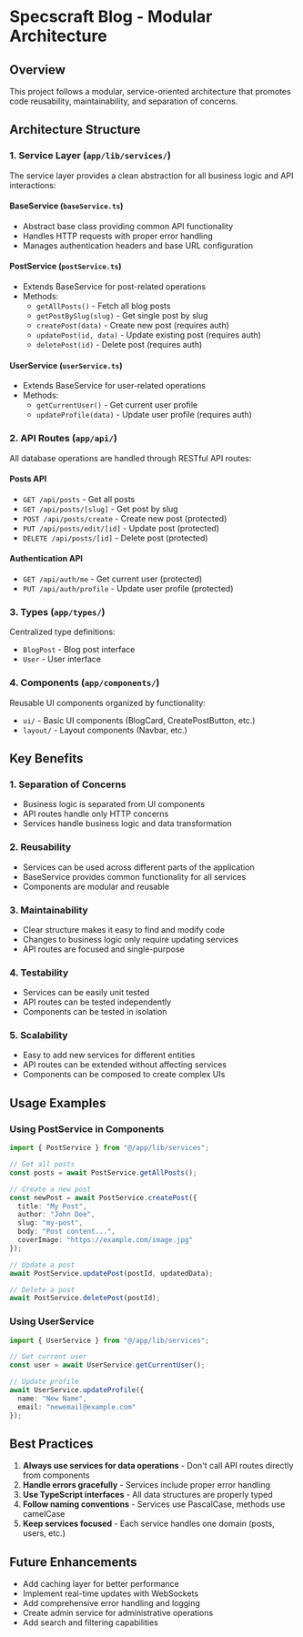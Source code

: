 # Specscraft Blog - Modular Architecture

## Overview

This project follows a modular, service-oriented architecture that promotes code reusability, maintainability, and separation of concerns.

## Architecture Structure

### 1. Service Layer (`app/lib/services/`)

The service layer provides a clean abstraction for all business logic and API interactions:

#### BaseService (`baseService.ts`)
- Abstract base class providing common API functionality
- Handles HTTP requests with proper error handling
- Manages authentication headers and base URL configuration

#### PostService (`postService.ts`)
- Extends BaseService for post-related operations
- Methods:
  - `getAllPosts()` - Fetch all blog posts
  - `getPostBySlug(slug)` - Get single post by slug
  - `createPost(data)` - Create new post (requires auth)
  - `updatePost(id, data)` - Update existing post (requires auth)
  - `deletePost(id)` - Delete post (requires auth)

#### UserService (`userService.ts`)
- Extends BaseService for user-related operations
- Methods:
  - `getCurrentUser()` - Get current user profile
  - `updateProfile(data)` - Update user profile (requires auth)

### 2. API Routes (`app/api/`)

All database operations are handled through RESTful API routes:

#### Posts API
- `GET /api/posts` - Get all posts
- `GET /api/posts/[slug]` - Get post by slug
- `POST /api/posts/create` - Create new post (protected)
- `PUT /api/posts/edit/[id]` - Update post (protected)
- `DELETE /api/posts/[id]` - Delete post (protected)

#### Authentication API
- `GET /api/auth/me` - Get current user (protected)
- `PUT /api/auth/profile` - Update user profile (protected)

### 3. Types (`app/types/`)

Centralized type definitions:
- `BlogPost` - Blog post interface
- `User` - User interface

### 4. Components (`app/components/`)

Reusable UI components organized by functionality:
- `ui/` - Basic UI components (BlogCard, CreatePostButton, etc.)
- `layout/` - Layout components (Navbar, etc.)

## Key Benefits

### 1. Separation of Concerns
- Business logic is separated from UI components
- API routes handle only HTTP concerns
- Services handle business logic and data transformation

### 2. Reusability
- Services can be used across different parts of the application
- BaseService provides common functionality for all services
- Components are modular and reusable

### 3. Maintainability
- Clear structure makes it easy to find and modify code
- Changes to business logic only require updating services
- API routes are focused and single-purpose

### 4. Testability
- Services can be easily unit tested
- API routes can be tested independently
- Components can be tested in isolation

### 5. Scalability
- Easy to add new services for different entities
- API routes can be extended without affecting services
- Components can be composed to create complex UIs

## Usage Examples

### Using PostService in Components

```typescript
import { PostService } from "@/app/lib/services";

// Get all posts
const posts = await PostService.getAllPosts();

// Create a new post
const newPost = await PostService.createPost({
  title: "My Post",
  author: "John Doe",
  slug: "my-post",
  body: "Post content...",
  coverImage: "https://example.com/image.jpg"
});

// Update a post
await PostService.updatePost(postId, updatedData);

// Delete a post
await PostService.deletePost(postId);
```

### Using UserService

```typescript
import { UserService } from "@/app/lib/services";

// Get current user
const user = await UserService.getCurrentUser();

// Update profile
await UserService.updateProfile({
  name: "New Name",
  email: "newemail@example.com"
});
```

## Best Practices

1. **Always use services for data operations** - Don't call API routes directly from components
2. **Handle errors gracefully** - Services include proper error handling
3. **Use TypeScript interfaces** - All data structures are properly typed
4. **Follow naming conventions** - Services use PascalCase, methods use camelCase
5. **Keep services focused** - Each service handles one domain (posts, users, etc.)

## Future Enhancements

- Add caching layer for better performance
- Implement real-time updates with WebSockets
- Add comprehensive error handling and logging
- Create admin service for administrative operations
- Add search and filtering capabilities 